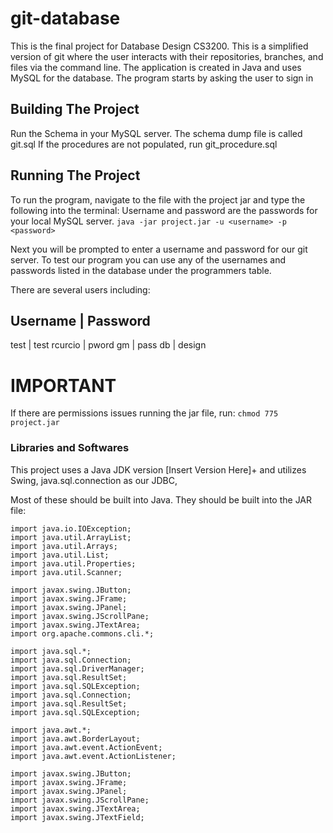 # git-database

This is the final project for Database Design CS3200. This is a simplified version of git where the user interacts with their repositories, branches, and files via the command line. The application is created in Java and uses MySQL for the database. The program starts by asking the user to sign in 


## Building The Project
Run the Schema in your MySQL server. The schema dump file is called git.sql
If the procedures are not populated, run git_procedure.sql

## Running The Project
To run the program, navigate to the file with the project jar and type the following into the terminal:
Username and password are the passwords for your local MySQL server.
`java -jar project.jar -u <username> -p <password>`

Next you will be prompted to enter a username and password for our git server. To test our program you can use 
any of the usernames and passwords listed in the database under the programmers table.

There are several users including:

Username    |    Password
--------------------------
test        |    test
rcurcio     |    pword
gm          |    pass
db          |    design

# IMPORTANT
If there are permissions issues running the jar file, run:
`chmod 775 project.jar`

### Libraries and Softwares
This project uses a Java JDK version [Insert Version Here]+ and utilizes Swing, java.sql.connection as our JDBC, 

Most of these should be built into Java. They should be built into the JAR file:

```
import java.io.IOException;
import java.util.ArrayList;
import java.util.Arrays;
import java.util.List;
import java.util.Properties;
import java.util.Scanner;

import javax.swing.JButton;
import javax.swing.JFrame;
import javax.swing.JPanel;
import javax.swing.JScrollPane;
import javax.swing.JTextArea;
import org.apache.commons.cli.*;

import java.sql.*;
import java.sql.Connection;
import java.sql.DriverManager;
import java.sql.ResultSet;
import java.sql.SQLException;
import java.sql.Connection;
import java.sql.ResultSet;
import java.sql.SQLException;

import java.awt.*;
import java.awt.BorderLayout;
import java.awt.event.ActionEvent;
import java.awt.event.ActionListener;

import javax.swing.JButton;
import javax.swing.JFrame;
import javax.swing.JPanel;
import javax.swing.JScrollPane;
import javax.swing.JTextArea;
import javax.swing.JTextField;
```

